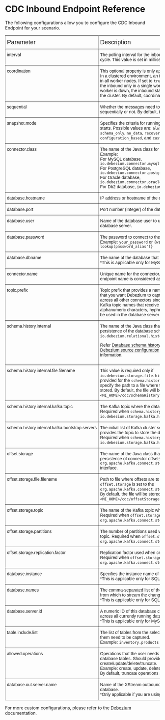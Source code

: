# CDC Inbound Endpoint Reference

The following configurations allow you to configure the CDC Inbound Endpoint for your scenario. 

<style type="text/css">
.tg  {border-collapse:collapse;border-spacing:0;}
.tg td{font-family:Arial, sans-serif;font-size:14px;padding:10px 5px;border-style:solid;border-width:1px;overflow:hidden;word-break:normal;border-color:black;}
.tg th{font-family:Arial, sans-serif;font-size:20px;font-weight:normal;padding:10px 5px;border-style:solid;border-width:1px;overflow:hidden;word-break:normal;border-color:black;}
.tg .tg-0pky{border-color:inherit;text-align:left;vertical-align:top}
</style>
<table class="tg">
  <tr>
    <th class="tg-0pky">Parameter</th>
    <th class="tg-0pky">Description</th>
    <th class="tg-0pky">Required</th>
    <th class="tg-0pky">Default Value</th>
  </tr>
  <tr>
    <td class="tg-0pky">interval</td>
    <td class="tg-0pky">The polling interval for the inbound endpoint to execute each cycle. This value is set in milliseconds.</td>
    <td class="tg-0pky">Yes</td>
    <td class="tg-0pky">-</td>
  </tr>
  <tr>
    <td class="tg-0pky">coordination</td>
    <td class="tg-0pky">This optional property is only applicable in a cluster environment. In a clustered environment, an inbound endpoint will be executed in all worker nodes. If set to <code>true</code> in a cluster setup, this will run the inbound only in a single worker node. Once the running worker is down, the inbound starts on another available worker in the cluster. By default, coordination is enabled.</td>
    <td class="tg-0pky">Yes</td>
    <td class="tg-0pky">true</td>
  </tr>
  <tr>
    <td class="tg-0pky">sequential</td>
    <td class="tg-0pky">Whether the messages need to be polled and injected sequentially or not. By default, this is set to <code>true</code>.</td>
    <td class="tg-0pky">Yes</td>
    <td class="tg-0pky">true</td>
  </tr>
  <tr>
    <td class="tg-0pky">snapshot.mode</td>
    <td class="tg-0pky">Specifies the criteria for running a snapshot when the connector starts. Possible values are: <code>always</code>, <code>initial</code>, <code>initial_only</code>, <code>schema_only</code>, <code>no_data</code>, <code>recovery</code>, <code>when_needed</code>, <code>configuration_based</code>, and <code>custom</code>.</td>
    <td class="tg-0pky">Yes</td>
    <td class="tg-0pky">initial</td>
  </tr>
  <tr>
    <td class="tg-0pky">connector.class</td>
    <td class="tg-0pky">The name of the Java class for the connector.<br>
Example: <br>
For MySQL database, <code>io.debezium.connector.mysql.MySqlConnector</code><br>
For PostgreSQL database, <code>io.debezium.connector.postgresql.PostgresConnector</code><br>
For Oracle database, <code>io.debezium.connector.oracle.OracleConnector</code><br>
For Db2 database, <code>io.debezium.connector.db2.Db2Connector</code></td>
    <td class="tg-0pky">Yes</td>
    <td class="tg-0pky">-</td>
  </tr>
  <tr>
    <td class="tg-0pky">database.hostname</td>
    <td class="tg-0pky">IP address or hostname of the database server</td>
    <td class="tg-0pky">Yes</td>
    <td class="tg-0pky">-</td>
  </tr>
  <tr>
    <td class="tg-0pky">database.port</td>
    <td class="tg-0pky">Port number (Integer) of the database server</td>
    <td class="tg-0pky">Yes</td>
    <td class="tg-0pky">-</td>
  </tr>
  <tr>
    <td class="tg-0pky">database.user</td>
    <td class="tg-0pky">Name of the database user to use when connecting to the database server.</td>
    <td class="tg-0pky">Yes</td>
    <td class="tg-0pky">-</td>
  </tr>
  <tr>
    <td class="tg-0pky">database.password</td>
    <td class="tg-0pky">The password to connect to the database.<br>
Example: <code><parameter name="database.password">your_password</parameter></code> or <code><parameter name="database.password">{wso2:vault-lookup(password_alias')}</parameter></code></td>
    <td class="tg-0pky">Yes</td>
    <td class="tg-0pky">-</td>
  </tr>
  <tr>
    <td class="tg-0pky">database.dbname</td>
    <td class="tg-0pky">The name of the database that needs to be listened to.<br>
*This is applicable only for MySQL, Postgres, Oracle, and Db2</td>
    <td class="tg-0pky">Yes</td>
    <td class="tg-0pky">-</td>
  </tr>
  <tr>
    <td class="tg-0pky">connector.name</td>
    <td class="tg-0pky">Unique name for the connector. If not present, the inbound endpoint name is considered as the connector name. </td>
    <td class="tg-0pky">No</td>
    <td class="tg-0pky">-</td>
  </tr>
  <tr>
    <td class="tg-0pky">topic.prefix</td>
    <td class="tg-0pky">Topic prefix that provides a namespace for the database server that you want Debezium to capture. The prefix should be unique across all other connectors since it is used as the prefix for all Kafka topic names that receive records from this connector. Only alphanumeric characters, hyphens, dots, and underscores must be used in the database server logical name.</td>
    <td class="tg-0pky">No</td>
    <td class="tg-0pky">-</td>
  </tr>
  <tr>
    <td class="tg-0pky">schema.history.internal</td>
    <td class="tg-0pky">The name of the Java class that is responsible for the persistence of the database schema history. It must implement <code>io.debezium.relational.history.SchemaHistory</code> interface.<br>

Refer <a href="https://debezium.io/documentation/reference/stable/development/engine.html#database-history-properties">Database schema history properties</a> documentation and <a href="https://debezium.io/documentation/reference/stable/operations/debezium-server.html#debezium-source-configuration-properties">Debezium source configuration</a> documentation for more information.</td>
    <td class="tg-0pky">No</td>
    <td class="tg-0pky"><code>io.debezium.storage.file.history.FileSchemaHistory</code></td>
  </tr>
  <tr>
    <td class="tg-0pky">schema.history.internal.file.filename</td>
    <td class="tg-0pky">This value is required only if <code>io.debezium.storage.file.history.FileSchemaHistory</code> was provided for the <code>schema.history.internal</code> value. You need to specify the path to a file where the database schema history is stored.
By default, the file will be stored in the <code>&lt;MI_HOME&gt;/cdc/schemaHistory</code> directory.</td>
    <td class="tg-0pky">No</td>
    <td class="tg-0pky">-</td>
  </tr>
  <tr>
    <td class="tg-0pky">schema.history.internal.kafka.topic</td>
    <td class="tg-0pky">The Kafka topic where the database schema history is stored.
Required when <code>schema.history.internal</code> is set to the <code>io.debezium.storage.kafka.history.KafkaSchemaHistory</code>.</td>
    <td class="tg-0pky">No</td>
    <td class="tg-0pky">-</td>
  </tr>
  <tr>
    <td class="tg-0pky">schema.history.internal.kafka.bootstrap.servers</td>
    <td class="tg-0pky">The initial list of Kafka cluster servers to connect to. The cluster provides the topic to store the database schema history.
Required when <code>schema.history.internal</code> is set to the <code>io.debezium.storage.kafka.history.KafkaSchemaHistory</code>.</td>
    <td class="tg-0pky">No</td>
    <td class="tg-0pky">-</td>
  </tr>
  <tr>
    <td class="tg-0pky">offset.storage</td>
    <td class="tg-0pky">The name of the Java class that is responsible for the persistence of connector offsets. It must implement <code>org.apache.kafka.connect.storage.OffsetBackingStore</code> interface.</td>
    <td class="tg-0pky">No</td>
    <td class="tg-0pky"><code>org.apache.kafka.connect.storage.FileOffsetBackingStore</code></td>
  </tr>
  <tr>
    <td class="tg-0pky">offset.storage.file.filename</td>
    <td class="tg-0pky">Path to file where offsets are to be stored. Required when <code>offset.storage</code> is set to the <code>org.apache.kafka.connect.storage.FileOffsetBackingStore</code>.
By default, the file will be stored in the <code>&lt;MI_HOME&gt;/cdc/offsetStorage</code> directory.</td>
    <td class="tg-0pky">No</td>
    <td class="tg-0pky">-</td>
  </tr>
  <tr>
    <td class="tg-0pky">offset.storage.topic</td>
    <td class="tg-0pky">The name of the Kafka topic where offsets are to be stored. Required when <code>offset.storage</code> is set to the <code>org.apache.kafka.connect.storage.KafkaOffsetBackingStore</code>.</td>
    <td class="tg-0pky">No</td>
    <td class="tg-0pky">-</td>
  </tr>
  <tr>
    <td class="tg-0pky">offset.storage.partitions</td>
    <td class="tg-0pky">The number of partitions used when creating the offset storage topic. Required when <code>offset.storage</code> is set to the <code>org.apache.kafka.connect.storage.KafkaOffsetBackingStore</code>.</td>
    <td class="tg-0pky">No</td>
    <td class="tg-0pky">-</td>
  </tr>
  <tr>
    <td class="tg-0pky">offset.storage.replication.factor</td>
    <td class="tg-0pky">Replication factor used when creating the offset storage topic. Required when <code>offset.storage</code> is set to the <code>org.apache.kafka.connect.storage.KafkaOffsetBackingStore</code>.</td>
    <td class="tg-0pky">No</td>
    <td class="tg-0pky">-</td>
  </tr>
  <tr>
    <td class="tg-0pky">database.instance</td>
    <td class="tg-0pky">Specifies the instance name of the SQL Server named instance.<br>
*This is applicable only for SQL Server</td>
    <td class="tg-0pky">No</td>
    <td class="tg-0pky">-</td>
  </tr>
  <tr>
    <td class="tg-0pky">database.names</td>
    <td class="tg-0pky">The comma-separated list of the SQL Server database names from which to stream the changes.<br>
*This is applicable only for SQL Server</td>
    <td class="tg-0pky">No</td>
    <td class="tg-0pky">-</td>
  </tr>
  <tr>
    <td class="tg-0pky">database.server.id</td>
    <td class="tg-0pky">A numeric ID of this database client, which must be unique across all currently running database processes in the cluster.<br>
*This is applicable only for MySQL and MariaDB</td>
    <td class="tg-0pky">No</td>
    <td class="tg-0pky">-</td>
  </tr>
  <tr>
    <td class="tg-0pky">table.include.list</td>
    <td class="tg-0pky">The list of tables from the selected database that the changes for them need to be captured.<br>
Example: <code><parameter name="table.include.list">inventory.products</parameter></code></td>
    <td class="tg-0pky">No</td>
    <td class="tg-0pky">-</td>
  </tr>
  <tr>
    <td class="tg-0pky">allowed.operations</td>
    <td class="tg-0pky">Operations that the user needs to listen to in the specified database tables.
Should provide comma-separated values for create/update/delete/truncate.<br>
Example: create, update, delete<br>
By default, truncate operations are skipped.</td>
    <td class="tg-0pky">No</td>
    <td class="tg-0pky">-</td>
  </tr>
  <tr>
    <td class="tg-0pky">database.out.server.name</td>
    <td class="tg-0pky">Name of the XStream outbound server configured in the database.<br>
*Only applicable if you are using Oracle database.</td>
    <td class="tg-0pky">No</td>
    <td class="tg-0pky">-</td>
  </tr>
</table>

For more custom configurations, please refer to the [Debezium](https://debezium.io/documentation/reference/stable/index.html) documentation.
